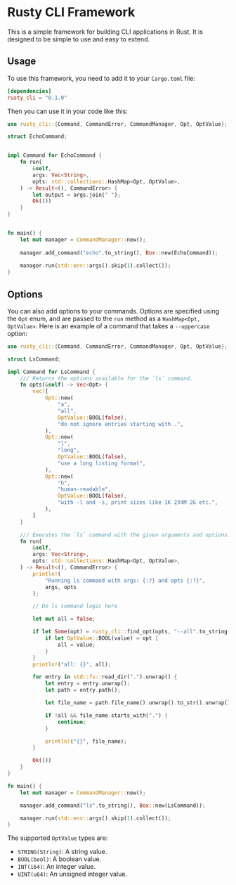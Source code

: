 # Rusty CLI Framework

This is a simple framework for building CLI applications in Rust. It is designed to be simple to use and easy to extend.


## Usage

To use this framework, you need to add it to your `Cargo.toml` file:

```toml
[dependencies]
rusty_cli = "0.1.0"
```

Then you can use it in your code like this:

```rust
use rusty_cli::{Command, CommandError, CommandManager, Opt, OptValue};

struct EchoCommand;


impl Command for EchoCommand {
    fn run(
        &self,
        args: Vec<String>,
        opts: std::collections::HashMap<Opt, OptValue>,
    ) -> Result<(), CommandError> {
        let output = args.join(" ");
        Ok(())
    }
}


fn main() {
    let mut manager = CommandManager::new();
    
    manager.add_command("echo".to_string(), Box::new(EchoCommand));
    
    manager.run(std::env::args().skip(1).collect());
}
```

## Options

You can also add options to your commands. Options are specified using the `Opt` enum, and are passed to the `run` method as a `HashMap<Opt, OptValue>`. Here is an example of a command that takes a `--uppercase` option:

```rust
use rusty_cli::{Command, CommandError, CommandManager, Opt, OptValue};

struct LsCommand;

impl Command for LsCommand {
    /// Returns the options available for the `ls` command.
    fn opts(&self) -> Vec<Opt> {
        vec![
            Opt::new(
                "a",
                "all",
                OptValue::BOOL(false),
                "do not ignore entries starting with .",
            ),
            Opt::new(
                "l",
                "long",
                OptValue::BOOL(false),
                "use a long listing format",
            ),
            Opt::new(
                "h",
                "human-readable",
                OptValue::BOOL(false),
                "with -l and -s, print sizes like 1K 234M 2G etc.",
            ),
        ]
    }

    /// Executes the `ls` command with the given arguments and options.
    fn run(
        &self,
        args: Vec<String>,
        opts: std::collections::HashMap<Opt, OptValue>,
    ) -> Result<(), CommandError> {
        println!(
            "Running ls command with args: {:?} and opts {:?}",
            args, opts
        );

        // Do ls command logic here

        let mut all = false;

        if let Some(opt) = rusty_cli::find_opt(opts, "--all".to_string()) {
            if let OptValue::BOOL(value) = opt {
                all = value;
            }
        }
        println!("all: {}", all);

        for entry in std::fs::read_dir(".").unwrap() {
            let entry = entry.unwrap();
            let path = entry.path();

            let file_name = path.file_name().unwrap().to_str().unwrap().to_owned();

            if !all && file_name.starts_with(".") {
                continue;
            }

            println!("{}", file_name);
        }

        Ok(())
    }
}

fn main() {
    let mut manager = CommandManager::new();

    manager.add_command("ls".to_string(), Box::new(LsCommand));

    manager.run(std::env::args().skip(1).collect());
}
```


The supported `OptValue` types are:

- `STRING(String)`: A string value.
- `BOOL(bool)`: A boolean value.
- `INT(i64)`: An integer value.
- `UINT(u64)`: An unsigned integer value.

